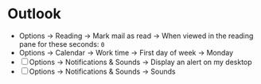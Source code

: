 # Outlook

- Options → Reading → Mark mail as read → When viewed in the reading pane for these seconds: `0`
- Options → Calendar → Work time → First day of week → Monday
- ☐ Options → Notifications & Sounds → Display an alert on my desktop
- ☐ Options → Notifications & Sounds → Sounds
